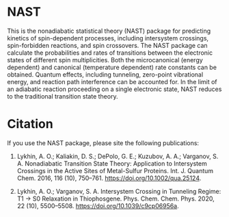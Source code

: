 # NAST
This is the nonadiabatic statistical theory (NAST) package for predicting kinetics of spin-dependent processes, including intersystem crossings, spin-forbidden reactions, and spin crossovers. The NAST package can calculate the probabilities and rates of transitions between the electronic states of different spin multiplicities. Both the microcanonical (energy dependent) and canonical (temperature dependent) rate constants can be obtained. Quantum effects, including tunneling, zero-point vibrational energy, and reaction path interference can be accounted for. In the limit of an adiabatic reaction proceeding on a single electronic state, NAST reduces to the traditional transition state theory.  

# Citation
If you use the NAST package, please site the following publications:

1. Lykhin, A. O.; Kaliakin, D. S.; DePolo, G. E.; Kuzubov, A. A.; Varganov, S. A. Nonadiabatic Transition State Theory: Application to Intersystem Crossings in the Active Sites of Metal-Sulfur Proteins. Int. J. Quantum Chem. 2016, 116 (10), 750–761. https://doi.org/10.1002/qua.25124.

2. Lykhin, A. O.; Varganov, S. A. Intersystem Crossing in Tunneling Regime: T1 → S0 Relaxation in Thiophosgene. Phys. Chem. Chem. Phys. 2020, 22 (10), 5500–5508. https://doi.org/10.1039/c9cp06956a.
